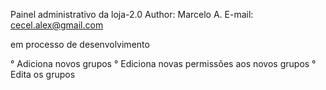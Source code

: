 Painel administrativo da loja-2.0
Author: Marcelo A.
E-mail: cecel.alex@gmail.com

em processo de desenvolvimento

° Adiciona novos grupos
° Ediciona novas permissões aos novos grupos
° Edita os grupos
